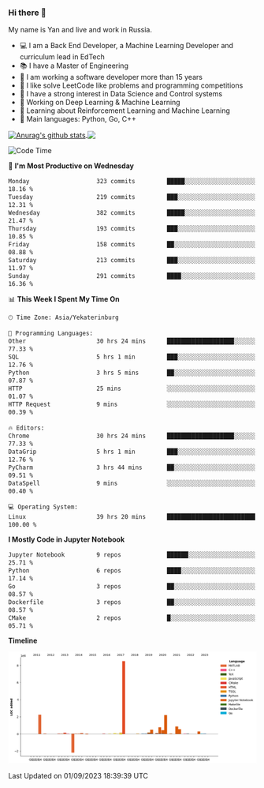 ### Hi there 👋

My name is Yan and live and work in Russia.

- 💻 I am a Back End Developer, a Machine Learning Developer and curriculum lead in EdTech
- 📚 I have a Master of Engineering
- 🤔 I am working a software developer more than 15 years
- 🌱 I like solve LeetCode like problems and programming competitions
- 📝 I have a strong interest in Data Science and Control systems
- 🔭 Working on Deep Learning & Machine Learning
- 🌱 Learning about Reinforcement Learning and Machine Learning
- 🌟 Main languages: Python, Go, C++

<!--


**yanchick/yanchick** is a ✨ _special_ ✨ repository because its `README.md` (this file) appears on your GitHub profile.

Here are some ideas to get you started:

- I am a self taught Full Stack Developer and a Machine Learning Developer
- 🌱 I’m currently learning ...
- 👯 I’m looking to collaborate on ...
- 🤔 I’m looking for help with ...
- 💬 Ask me about ...
- 📫 How to reach me: ...
- 😄 Pronouns: ...
- ⚡ Fun fact: ...

-->


<a href="https://github.com/anuraghazra/github-readme-stats">
    <img align="center" src="https://github-readme-stats.vercel.app/api?username=yanchick&count_private=true" alt="Anurag's github stats" />
</a>
<a href="https://github.com/anuraghazra/github-readme-stats">
    <img align="center" src="https://github-readme-stats.vercel.app/api/top-langs/?username=yanchick&hide=javascript,html,CSS" />
</a>

<!--START_SECTION:waka-->
![Code Time](http://img.shields.io/badge/Code%20Time-717%20hrs%2031%20mins-blue)

📅 **I'm Most Productive on Wednesday** 

```text
Monday                   323 commits         █████░░░░░░░░░░░░░░░░░░░░   18.16 % 
Tuesday                  219 commits         ███░░░░░░░░░░░░░░░░░░░░░░   12.31 % 
Wednesday                382 commits         █████░░░░░░░░░░░░░░░░░░░░   21.47 % 
Thursday                 193 commits         ███░░░░░░░░░░░░░░░░░░░░░░   10.85 % 
Friday                   158 commits         ██░░░░░░░░░░░░░░░░░░░░░░░   08.88 % 
Saturday                 213 commits         ███░░░░░░░░░░░░░░░░░░░░░░   11.97 % 
Sunday                   291 commits         ████░░░░░░░░░░░░░░░░░░░░░   16.36 % 
```


📊 **This Week I Spent My Time On** 

```text
🕑︎ Time Zone: Asia/Yekaterinburg

💬 Programming Languages: 
Other                    30 hrs 24 mins      ███████████████████░░░░░░   77.33 % 
SQL                      5 hrs 1 min         ███░░░░░░░░░░░░░░░░░░░░░░   12.76 % 
Python                   3 hrs 5 mins        ██░░░░░░░░░░░░░░░░░░░░░░░   07.87 % 
HTTP                     25 mins             ░░░░░░░░░░░░░░░░░░░░░░░░░   01.07 % 
HTTP Request             9 mins              ░░░░░░░░░░░░░░░░░░░░░░░░░   00.39 % 

🔥 Editors: 
Chrome                   30 hrs 24 mins      ███████████████████░░░░░░   77.33 % 
DataGrip                 5 hrs 1 min         ███░░░░░░░░░░░░░░░░░░░░░░   12.76 % 
PyCharm                  3 hrs 44 mins       ██░░░░░░░░░░░░░░░░░░░░░░░   09.51 % 
DataSpell                9 mins              ░░░░░░░░░░░░░░░░░░░░░░░░░   00.40 % 

💻 Operating System: 
Linux                    39 hrs 20 mins      █████████████████████████   100.00 % 
```

**I Mostly Code in Jupyter Notebook** 

```text
Jupyter Notebook         9 repos             ██████░░░░░░░░░░░░░░░░░░░   25.71 % 
Python                   6 repos             ████░░░░░░░░░░░░░░░░░░░░░   17.14 % 
Go                       3 repos             ██░░░░░░░░░░░░░░░░░░░░░░░   08.57 % 
Dockerfile               3 repos             ██░░░░░░░░░░░░░░░░░░░░░░░   08.57 % 
CMake                    2 repos             █░░░░░░░░░░░░░░░░░░░░░░░░   05.71 % 
```



**Timeline**

![Lines of Code chart](https://raw.githubusercontent.com/yanchick/yanchick/main/assets/bar_graph.png)


 Last Updated on 01/09/2023 18:39:39 UTC
<!--END_SECTION:waka-->


